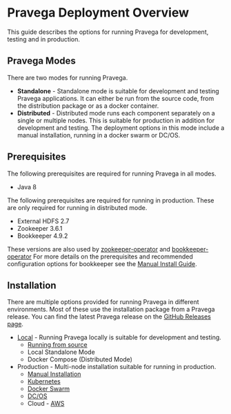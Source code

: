 <!--
Copyright (c) Dell Inc., or its subsidiaries. All Rights Reserved.

Licensed under the Apache License, Version 2.0 (the "License");
you may not use this file except in compliance with the License.
You may obtain a copy of the License at

    http://www.apache.org/licenses/LICENSE-2.0
-->
# Pravega Deployment Overview

This guide describes the options for running Pravega for development, testing and in production.

## Pravega Modes

There are two modes for running Pravega.

- **Standalone** - Standalone mode is suitable for development and testing Pravega applications. It can either be run from the source code, from the distribution package or as a docker container.
- **Distributed** - Distributed mode runs each component separately on a single or multiple nodes. This is suitable for production in addition for development and testing. The deployment options in this mode include a manual installation, running in a docker swarm or DC/OS.


## Prerequisites

The following prerequisites are required for running Pravega in all modes.

- Java 8

The following prerequisites are required for running in production. These are only required for running in distributed mode.

- External HDFS 2.7
- Zookeeper 3.6.1
- Bookkeeper 4.9.2

These versions are also used by [zookeeper-operator](https://github.com/pravega/zookeeper-operator) and [bookkeeper-operator](https://github.com/pravega/bookkeeper-operator)
For more details on the prerequisites and recommended configuration options for bookkeeper see the [Manual Install Guide](manual-install.md).

## Installation

There are multiple options provided for running Pravega in different environments. Most of these use the installation package from a Pravega release. You can find the latest Pravega release on the [GitHub Releases page](https://github.com/pravega/pravega/releases).

- [Local](run-local.md) - Running Pravega locally is suitable for development and testing.
    - [Running from source](run-local.md#from-source)
    - Local Standalone Mode
    - Docker Compose (Distributed Mode)
- Production - Multi-node installation suitable for running in production.
    - [Manual Installation](manual-install.md)
    - [Kubernetes](kubernetes-install.md)
    - [Docker Swarm](docker-swarm.md)
    - [DC/OS](dcos-install.md)
    - Cloud - [AWS](aws-install.md)
